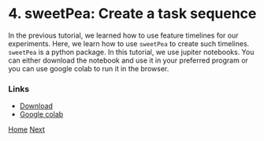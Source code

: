 # 4. sweetPea: Create a task sequence

In the previous tutorial, we learned how to use feature timelines for our experiments. Here, we learn how to use `sweetPea` to create such timelines. `sweetPea` is a python package. In this tutorial, we use jupiter notebooks. You can either download the notebook and use it in your preferred program or you can use google colab to run it in the browser.

### Links
- [Download](firstSweetPea.ipynb)
- [Google colab](https://colab.research.google.com/github/younesStrittmatter/JATOSTutorialComplete/blob/master/firstSweetPea.ipynb)

[Home](index.md) [Next](addingSequence.md)
